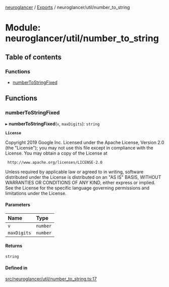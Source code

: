[neuroglancer](../README.md) / [Exports](../modules.md) / neuroglancer/util/number\_to\_string

# Module: neuroglancer/util/number\_to\_string

## Table of contents

### Functions

- [numberToStringFixed](neuroglancer_util_number_to_string.md#numbertostringfixed)

## Functions

### numberToStringFixed

▸ **numberToStringFixed**(`v`, `maxDigits`): `string`

**`License`**

Copyright 2019 Google Inc.
Licensed under the Apache License, Version 2.0 (the "License");
you may not use this file except in compliance with the License.
You may obtain a copy of the License at

     http://www.apache.org/licenses/LICENSE-2.0

Unless required by applicable law or agreed to in writing, software
distributed under the License is distributed on an "AS IS" BASIS,
WITHOUT WARRANTIES OR CONDITIONS OF ANY KIND, either express or implied.
See the License for the specific language governing permissions and
limitations under the License.

#### Parameters

| Name | Type |
| :------ | :------ |
| `v` | `number` |
| `maxDigits` | `number` |

#### Returns

`string`

#### Defined in

[src/neuroglancer/util/number_to_string.ts:17](https://github.com/ActiveBrainAtlas2/neuroglancer/blob/91617476/src/neuroglancer/util/number_to_string.ts#L17)
